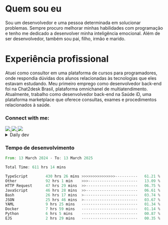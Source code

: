 # Quem sou eu
Sou um desenvolvedor e uma pessoa determinada em solucionar problemas. Sempre procuro melhorar minhas habilidades com programação e tenho me dedicado a desenvolver minha inteligência emocional. Além de ser desenvolvedor, também sou pai, filho, irmão e marido.

# Experiência profissional
Atuei como consultor em uma plataforma de cursos para programadores, onde respondia dúvidas dos alunos relacionadas às tecnologias que eles estavam estudando.
Meu primeiro emprego como desenvolvedor back-end foi na Chat2desk Brasil, plataforma omnichanel de multiatendimento.
Atualmente, trabalho como desenvolvedor back-end na Saúde iD, uma plataforma marketplace que oferece consultas, exames e procedimentos relacionados à saúde.

### Connect with me:
<a href="https://www.linkedin.com/in/theusmoreira" target="_blank" >
<img src="https://img.shields.io/badge/linkedin-%230077B5.svg?&style=for-the-badge&logo=linkedin&logoColor=white ">
</a>
<a href="https://www.instagram.com/matheus.s.moreira/" target="_blank">
<img src="https://img.shields.io/badge/instagram-%23E4405F.svg?&style=for-the-badge&logo=instagram&logoColor=white">
</a>
<a href="mailto:matheussm301@gmail.com"  target="_blank">
<img src="https://img.shields.io/badge/gmail-%23E4405F.svg?&style=for-the-badge&logo=gmail&logoColor=white">
</a>


<details>
  <summary>Daily dev </summary>
<p>
  <a href="https://app.daily.dev/matheussantos"><img src="https://github.com/matheus-santos-moreira/matheus-santos-moreira/blob/master/devcard.svg" width="200" alt="Matheus Santos's Dev Card"/></a>
 </p>
</details>

<h3>Tempo de desenvolvimento</h3>

<!--START_SECTION:waka-->

```rust
From: 13 March 2024 - To: 13 March 2025

Total Time: 611 hrs 14 mins

TypeScript        430 hrs 26 mins >>>>>>>>>>>>>>>----------   61.21 %
Other             92 hrs 1 min    >>>----------------------   13.09 %
HTTP Request      47 hrs 29 mins  >>-----------------------   06.75 %
JavaScript        46 hrs 28 mins  >>-----------------------   06.61 %
Bash              26 hrs 17 mins  >------------------------   03.74 %
JSON              25 hrs 46 mins  >------------------------   03.67 %
YAML              9 hrs 25 mins   -------------------------   01.34 %
Docker            7 hrs 59 mins   -------------------------   01.14 %
Python            6 hrs 5 mins    -------------------------   00.87 %
EJS               2 hrs 29 mins   -------------------------   00.35 %
```

<!--END_SECTION:waka-->
